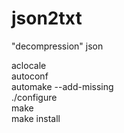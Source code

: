 # json2txt  
"decompression" json  
  
aclocale  
autoconf  
automake --add-missing  
./configure  
make  
make install
